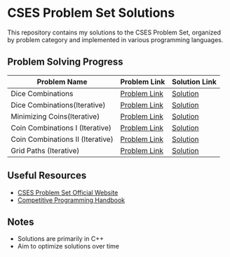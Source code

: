 # CSES Problem Set Solutions

This repository contains my solutions to the CSES Problem Set, organized by problem category and implemented in various programming languages.

## Problem Solving Progress

| Problem Name | Problem Link | Solution Link |
|--------------|--------------|--------------|
| Dice Combinations | [Problem Link](https://cses.fi/problemset/task/1633) | [Solution](./Dice_Combinations.cpp) |
| Dice Combinations(Iterative)| [Problem Link](https://cses.fi/problemset/task/1633) | [Solution](./Dice_Combination_Iterative.cpp) |
| Minimizing Coins(Iterative)| [Problem Link](https://cses.fi/problemset/task/1634) | [Solution](./Minimizing_Coins_Iterative.cpp) |
| Coin Combinations I (Iterative)| [Problem Link](https://cses.fi/problemset/task/1635) | [Solution](./Coin_Combinations_I_Iterative.cpp) |
| Coin Combinations II (Iterative)| [Problem Link](https://cses.fi/problemset/task/1636) | [Solution](./Coin_Combinations_2_iterative.cpp) |
| Grid Paths (Iterative)| [Problem Link](https://cses.fi/problemset/task/1637) | [Solution](./Grid_Paths_i.cpp) |
 




## Useful Resources

- [CSES Problem Set Official Website](https://cses.fi/problemset/)
- [Competitive Programming Handbook](https://cphbook.github.io/)

## Notes

- Solutions are primarily in C++
- Aim to optimize solutions over time

